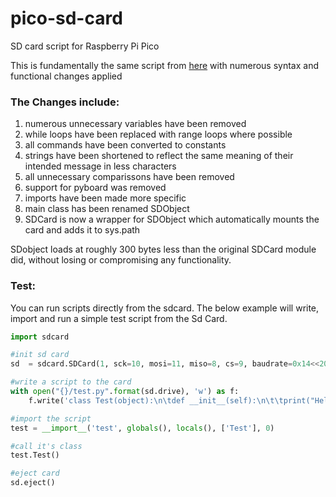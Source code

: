 # pico-sd-card
SD card script for Raspberry Pi Pico

This is fundamentally the same script from [here](https://github.com/micropython/micropython/blob/a1bc32d8a8fbb09bc04c2ca07b10475f7ddde8c3/drivers/sdcard/sdcard.py) with numerous syntax and functional changes applied

### The Changes include:

1) numerous unnecessary variables have been removed
2) while loops have been replaced with range loops where possible
3) all commands have been converted to constants
4) strings have been shortened to reflect the same meaning of their intended message in less characters
5) all unnecessary comparissons have been removed
6) support for pyboard was removed
7) imports have been made more specific
8) main class has been renamed SDObject
9) SDCard is now a wrapper for SDObject which automatically mounts the card and adds it to sys.path


SDobject loads at roughly 300 bytes less than the original SDCard module did, without losing or compromising any functionality.


### Test:

You can run scripts directly from the sdcard. The below example will write, import and run a simple test script from the Sd Card.

```python
import sdcard

#init sd card
sd  = sdcard.SDCard(1, sck=10, mosi=11, miso=8, cs=9, baudrate=0x14<<20)

#write a script to the card
with open("{}/test.py".format(sd.drive), 'w') as f:
    f.write('class Test(object):\n\tdef __init__(self):\n\t\tprint("Hello From SD Card")')

#import the script
test = __import__('test', globals(), locals(), ['Test'], 0)

#call it's class
test.Test()

#eject card
sd.eject()
```
